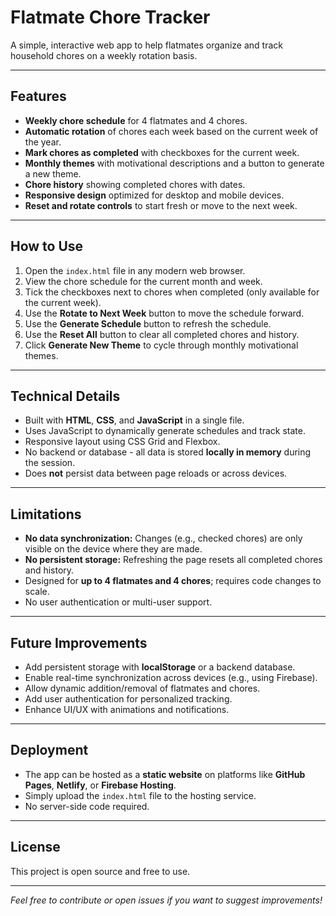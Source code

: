 # Flatmate Chore Tracker

A simple, interactive web app to help flatmates organize and track household chores on a weekly rotation basis.

---

## Features

- **Weekly chore schedule** for 4 flatmates and 4 chores.
- **Automatic rotation** of chores each week based on the current week of the year.
- **Mark chores as completed** with checkboxes for the current week.
- **Monthly themes** with motivational descriptions and a button to generate a new theme.
- **Chore history** showing completed chores with dates.
- **Responsive design** optimized for desktop and mobile devices.
- **Reset and rotate controls** to start fresh or move to the next week.

---

## How to Use

1. Open the `index.html` file in any modern web browser.
2. View the chore schedule for the current month and week.
3. Tick the checkboxes next to chores when completed (only available for the current week).
4. Use the **Rotate to Next Week** button to move the schedule forward.
5. Use the **Generate Schedule** button to refresh the schedule.
6. Use the **Reset All** button to clear all completed chores and history.
7. Click **Generate New Theme** to cycle through monthly motivational themes.

---

## Technical Details

- Built with **HTML**, **CSS**, and **JavaScript** in a single file.
- Uses JavaScript to dynamically generate schedules and track state.
- Responsive layout using CSS Grid and Flexbox.
- No backend or database - all data is stored **locally in memory** during the session.
- Does **not** persist data between page reloads or across devices.

---

## Limitations

- **No data synchronization:** Changes (e.g., checked chores) are only visible on the device where they are made.
- **No persistent storage:** Refreshing the page resets all completed chores and history.
- Designed for **up to 4 flatmates and 4 chores**; requires code changes to scale.
- No user authentication or multi-user support.

---

## Future Improvements

- Add persistent storage with **localStorage** or a backend database.
- Enable real-time synchronization across devices (e.g., using Firebase).
- Allow dynamic addition/removal of flatmates and chores.
- Add user authentication for personalized tracking.
- Enhance UI/UX with animations and notifications.

---

## Deployment

- The app can be hosted as a **static website** on platforms like **GitHub Pages**, **Netlify**, or **Firebase Hosting**.
- Simply upload the `index.html` file to the hosting service.
- No server-side code required.

---

## License

This project is open source and free to use.

---

*Feel free to contribute or open issues if you want to suggest improvements!*
